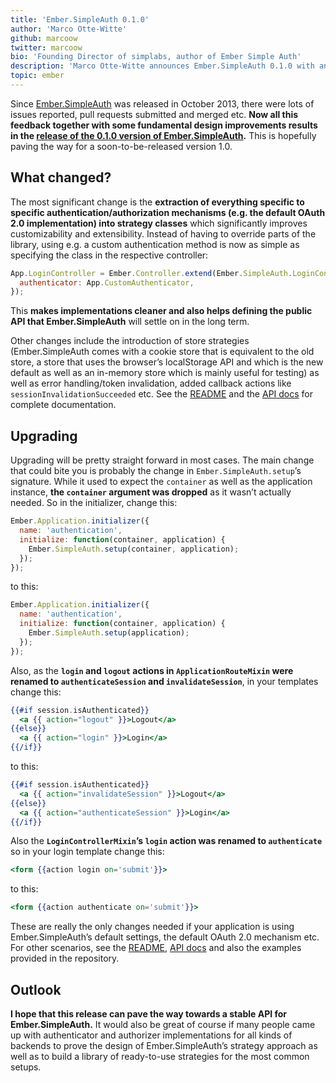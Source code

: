 ```yaml
---
title: 'Ember.SimpleAuth 0.1.0'
author: 'Marco Otte-Witte'
github: marcoow
twitter: marcoow
bio: 'Founding Director of simplabs, author of Ember Simple Auth'
description: 'Marco Otte-Witte announces Ember.SimpleAuth 0.1.0 with an improved architecture that allows for arbitrary authentication and authorization strategies.'
topic: ember
---
```


Since [Ember.SimpleAuth](https://github.com/simplabs/ember-simple-auth) was released in October 2013, there were lots of issues reported, pull requests submitted and merged etc. **Now all this feedback together with some fundamental design improvements results in the [release of the 0.1.0 version of Ember.SimpleAuth](https://github.com/simplabs/ember-simple-auth/releases/tag/0.1.0).** This is hopefully paving the way for a soon-to-be-released version 1.0.

<!--break-->

## What changed?

The most significant change is the **extraction of everything specific to specific authentication/authorization mechanisms (e.g. the default OAuth 2.0 implementation) into strategy classes** which significantly improves customizability and extensibility. Instead of having to override parts of the library, using e.g. a custom authentication method is now as simple as specifying the class in the respective controller:

```js
App.LoginController = Ember.Controller.extend(Ember.SimpleAuth.LoginControllerMixin, {
  authenticator: App.CustomAuthenticator,
});
```

This **makes implementations cleaner and also helps defining the public API that Ember.SimpleAuth** will settle on in the long term.

Other changes include the introduction of store strategies (Ember.SimpleAuth comes with a cookie store that is equivalent to the old store, a store that uses the browser’s localStorage API and which is the new default as well as an in-memory store which is mainly useful for testing) as well as error handling/token invalidation, added callback actions like `sessionInvalidationSucceeded` etc. See the [README](https://github.com/simplabs/ember-simple-auth#readme) and the [API docs](http://ember-simple-auth.com/api/) for complete documentation.

## Upgrading

Upgrading will be pretty straight forward in most cases. The main change that could bite you is probably the change in `Ember.SimpleAuth.setup`’s signature. While it used to expect the `container` as well as the application instance, **the `container` argument was dropped** as it wasn’t actually needed. So in the initializer, change this:

```js
Ember.Application.initializer({
  name: 'authentication',
  initialize: function(container, application) {
    Ember.SimpleAuth.setup(container, application);
  });
});
```

to this:

```js
Ember.Application.initializer({
  name: 'authentication',
  initialize: function(container, application) {
    Ember.SimpleAuth.setup(application);
  });
});
```

Also, as the **`login` and `logout` actions in `ApplicationRouteMixin` were renamed to `authenticateSession` and `invalidateSession`**, in your templates change this:

```hbs
{{#if session.isAuthenticated}}
  <a {{ action="logout" }}>Logout</a>
{{else}}
  <a {{ action="login" }}>Login</a>
{{/if}}
```

to this:

```hbs
{{#if session.isAuthenticated}}
  <a {{ action="invalidateSession" }}>Logout</a>
{{else}}
  <a {{ action="authenticateSession" }}>Login</a>
{{/if}}
```

Also the **`LoginControllerMixin`’s `login` action was renamed to `authenticate`** so in your login template change this:

```hbs
<form {{action login on='submit'}}>
```

to this:

```hbs
<form {{action authenticate on='submit'}}>
```

These are really the only changes needed if your application is using Ember.SimpleAuth’s default settings, the default OAuth 2.0 mechanism etc. For other scenarios, see the [README](https://github.com/simplabs/ember-simple-auth#readme), [API docs](http://ember-simple-auth.com/api/) and also the examples provided in the repository.

## Outlook

**I hope that this release can pave the way towards a stable API for Ember.SimpleAuth.** It would also be great of course if many people came up with authenticator and authorizer implementations for all kinds of backends to prove the design of Ember.SimpleAuth’s strategy approach as well as to build a library of ready-to-use strategies for the most common setups.
